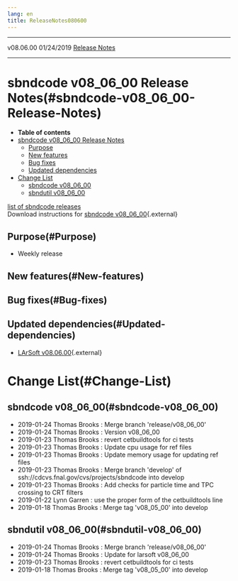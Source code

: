 ```yaml
---
lang: en
title: ReleaseNotes080600
---
```


  ----------- ------------ -- -- ------------------------------------------------------
  v08.06.00   01/24/2019         [Release Notes](ReleaseNotes080600.html)
  ----------- ------------ -- -- ------------------------------------------------------



sbndcode v08\_06\_00 Release Notes(#sbndcode-v08_06_00-Release-Notes)
======================================================================================

-   **Table of contents**
-   [sbndcode v08\_06\_00 Release
    Notes](#sbndcode-v08_06_00-Release-Notes)
    -   [Purpose](#Purpose)
    -   [New features](#New-features)
    -   [Bug fixes](#Bug-fixes)
    -   [Updated dependencies](#Updated-dependencies)
-   [Change List](#Change-List)
    -   [sbndcode v08\_06\_00](#sbndcode-v08_06_00)
    -   [sbndutil v08\_06\_00](#sbndutil-v08_06_00)

[list of sbndcode
releases](List_of_SBND_code_releases.html)\
Download instructions for [sbndcode
v08\_06\_00](http://scisoft.fnal.gov/scisoft/bundles/sbnd/v08_06_00/sbndcode-v08_06_00.html){.external}



Purpose(#Purpose)
----------------------------------

-   Weekly release



New features(#New-features)
--------------------------------------------



Bug fixes(#Bug-fixes)
--------------------------------------



Updated dependencies(#Updated-dependencies)
------------------------------------------------------------

-   [LArSoft
    v08.06.00](https://cdcvs.fnal.gov/redmine/projects/larsoft/wiki/ReleaseNotes080600){.external}



Change List(#Change-List)
==========================================



sbndcode v08\_06\_00(#sbndcode-v08_06_00)
----------------------------------------------------------

-   2019-01-24 Thomas Brooks : Merge branch \'release/v08\_06\_00\'
-   2019-01-24 Thomas Brooks : Version v08\_06\_00
-   2019-01-23 Thomas Brooks : revert cetbuildtools for ci tests
-   2019-01-23 Thomas Brooks : Update cpu usage for ref files
-   2019-01-23 Thomas Brooks : Update memory usage for updating ref
    files
-   2019-01-23 Thomas Brooks : Merge branch \'develop\' of
    ssh://cdcvs.fnal.gov/cvs/projects/sbndcode into develop
-   2019-01-23 Thomas Brooks : Add checks for particle time and TPC
    crossing to CRT filters
-   2019-01-22 Lynn Garren : use the proper form of the cetbuildtools
    line
-   2019-01-18 Thomas Brooks : Merge tag \'v08\_05\_00\' into develop



sbndutil v08\_06\_00(#sbndutil-v08_06_00)
----------------------------------------------------------

-   2019-01-24 Thomas Brooks : Merge branch \'release/v08\_06\_00\'
-   2019-01-24 Thomas Brooks : Update for larsoft v08\_06\_00
-   2019-01-23 Thomas Brooks : revert cetbuildtools for ci tests
-   2019-01-18 Thomas Brooks : Merge tag \'v08\_05\_00\' into develop
